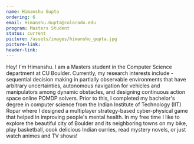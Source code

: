 ```yaml
---
name: Himanshu Gupta
ordering: 6
email: Himanshu.Gupta@colorado.edu
program: Masters Student
status: current
picture: /assets/images/himanshu_gupta.jpg
picture-link: 
header-link: 
---
```


Hey! I'm Himanshu. I am a Masters student in the Computer Science department at CU Boulder. Currently, my research interests include - sequential decision making in partially observable environments that have arbitrary uncertainties, autonomous navigation for vehicles and manipulators among dynamic obstacles, and designing continuous action space online POMDP solvers. Prior to this, I completed my bachelor's degree in computer science from the Indian Institute of Technology (IIT) Ropar where I designed a multiplayer strategy-based cyber-physical game that helped in improving people's mental health. In my free time I like to explore the beautiful city of Boulder and its neighboring towns on my bike, play basketball, cook delicious Indian curries, read mystery novels, or just watch animes and TV shows!